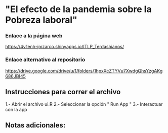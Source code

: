 # "El efecto de la pandemia sobre la Pobreza laboral"

### Enlace a la página web

https://4v1enh-jmzarco.shinyapps.io/ITLP_Terdashianos/

### Enlace alternativo al repositorio

https://drive.google.com/drive/u/1/folders/1hpxXcZTYVu7XwdgQhsYzgAKg686JBI45

## Instrucciones para correr el archivo

1.- Abrir el archivo ui.R
2.- Seleccionar la opción " Run App "
3.- Interactuar con la app

## Notas adicionales:


